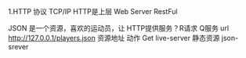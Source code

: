 1.HTTP 协议
 TCP/IP HTTP是上层
 Web Server RestFul

 JSON 是一个资源，喜欢的运动员，让 HTTP提供服务？R请求 Q服务
 url http://127.0.0.1/players.json 资源地址
 动作 Get 
  live-server 静态资源
  json-srever 

